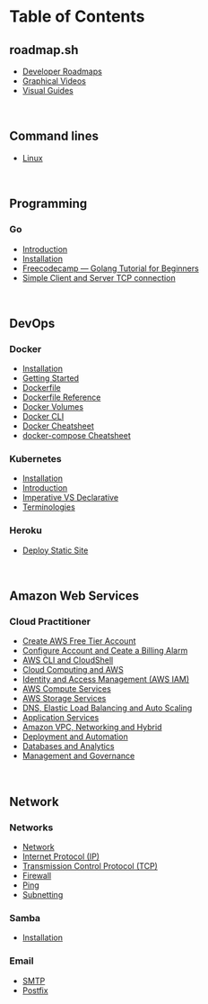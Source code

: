 # Table of Contents


## roadmap.sh
* [Developer Roadmaps](https://roadmap.sh/)
* [Graphical Videos](https://roadmap.sh/watch)
* [Visual Guides](https://roadmap.sh/guides)

<br />


## Command lines
* [Linux](linux/CMD.md)


<br />

## Programming

### Go
* [Introduction](go-lang/Introduction.md)
* [Installation](go-lang/Installation.md)
* [Freecodecamp — Golang Tutorial for Beginners](https://github.com/rmarasigan/freecodecamp#golang-tutorial-for-beginners)
* [Simple Client and Server TCP connection](go-lang/client-server-tcp.md)

<br />

## DevOps
### Docker
* [Installation](docker/Installation.md)
* [Getting Started](docker/GettingStarted.md)
* [Dockerfile](docker/Docker-file.md)
* [Dockerfile Reference](docker/DockerfileReference.md)
* [Docker Volumes](docker/Volumes.md)
* [Docker CLI](docker/CLI.md)
* [Docker Cheatsheet](docker/Docker-Cheatsheet.md)
* [docker-compose Cheatsheet](docker/Docker-Compose-Cheatsheet.md)

### Kubernetes
* [Installation](kubernetes/Installation.md)
* [Introduction](kubernetes/Introduction.md)
* [Imperative VS Declarative](kubernetes/ImperativeVSDeclarative.md)
* [Terminologies](kubernetes/Terms.md)

### Heroku
* [Deploy Static Site](heroku/Deploy-Static-Site.md)

<br />

## Amazon Web Services

### Cloud Practitioner
* [Create AWS Free Tier Account](https://aws-cloud-practitioner.herokuapp.com/create-account/index.html)
* [Configure Account and Ceate a Billing Alarm](https://aws-cloud-practitioner.herokuapp.com/configure-accnt-alarm/index.html)
* [AWS CLI and CloudShell](https://aws-cloud-practitioner.herokuapp.com/cli-cloudshell/index.html)
* [Cloud Computing and AWS](https://aws-cloud-practitioner.herokuapp.com/cloud-computing/index.html)
* [Identity and Access Management (AWS IAM)](https://aws-cloud-practitioner.herokuapp.com/iam/index.html)
* [AWS Compute Services](https://aws-cloud-practitioner.herokuapp.com/compute-services/index.html)
* [AWS Storage Services](https://aws-cloud-practitioner.herokuapp.com/storage-services/index.html)
* [DNS, Elastic Load Balancing and Auto Scaling](https://aws-cloud-practitioner.herokuapp.com/dns-elb-auto-scaling/index.html)
* [Application Services](https://aws-cloud-practitioner.herokuapp.com/app-services/index.html)
* [Amazon VPC, Networking and Hybrid](https://aws-cloud-practitioner.herokuapp.com/vpc-networking/index.html)
* [Deployment and Automation](https://aws-cloud-practitioner.herokuapp.com/deployment-automation/index.html)
* [Databases and Analytics](https://aws-cloud-practitioner.herokuapp.com/databases-analytics/index.html)
* [Management and Governance](https://aws-cloud-practitioner.herokuapp.com/mngmt-governance/index.html)

<br />

## Network

### Networks
* [Network](networks/Network.md)
* [Internet Protocol (IP)](networks/IP.md)
* [Transmission Control Protocol (TCP)](networks/TCP.md)
* [Firewall](networks/Firewall.md)
* [Ping](networks/Ping.md)
* [Subnetting](networks/Subnetting.md)

### Samba
* [Installation](samba/Installation.md)

### Email
* [SMTP](email/SMTP.md)
* [Postfix](email/Postfix.md)

<br />

